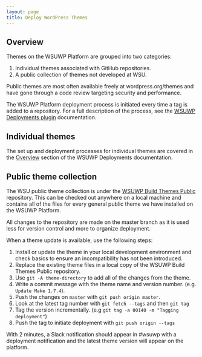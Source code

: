 ```yaml
---
layout: page
title: Deploy WordPress Themes
---
```


## Overview

Themes on the WSUWP Platform are grouped into two categories:

1. Individual themes associated with GitHub repositories.
2. A public collection of themes not developed at WSU.

Public themes are most often available freely at wordpress.org/themes and have gone through a code review targeting security and performance.

The WSUWP Platform deployment process is initiated every time a tag is added to a repository. For a full description of the process, see the [WSUWP Deployments plugin](https://github.com/washingtonstateuniversity/WSUWP-Deployment) documentation.

## Individual themes

The set up and deployment processes for individual themes are covered in the [Overview](https://github.com/washingtonstateuniversity/WSUWP-Deployment#overview) section of the WSUWP Deployments documentation.

## Public theme collection

The WSU public theme collection is under the [WSUWP Build Themes Public](https://github.com/washingtonstateuniversity/WSUWP-Build-Themes-Public) repository. This can be checked out anywhere on a local machine and contains all of the files for every general public theme we have installed on the WSUWP Platform.

All changes to the repository are made on the master branch as it is used less for version control and more to organize deployment.

When a theme update is available, use the following steps:

1. Install or update the theme in your local development environment and check basics to ensure an incompatibility has not been introduced.
1. Replace the existing theme files in a local copy of the WSUWP Build Themes Public repository.
1. Use `git -A theme-directory` to add all of the changes from the theme.
1. Write a commit message with the theme name and version number. (e.g. `Update Make 1.7.4`).
1. Push the changes on `master` with `git push origin master`.
1. Look at the latest tag number with `git fetch --tags` and then `git tag`
1. Tag the version incrementally. (e.g `git tag -a 00140 -m "Tagging deployment"`)
1. Push the tag to initiate deployment with `git push origin --tags`

With 2 minutes, a Slack notification should appear in #wsuwp with a deployment notification and the latest theme version will appear on the platform.
